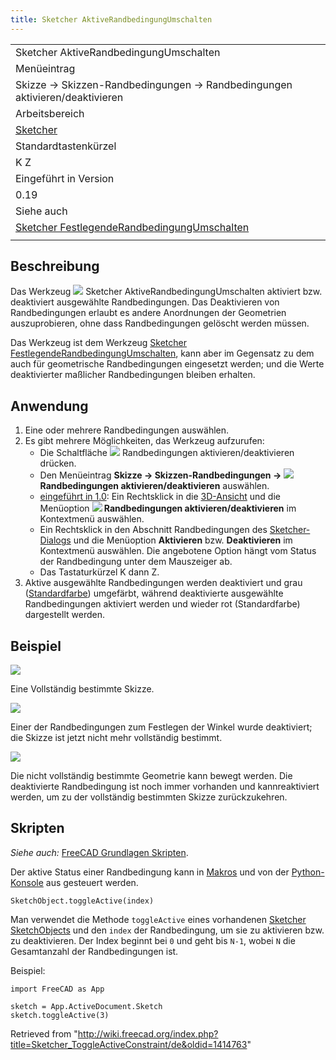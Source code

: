 ```yaml
---
title: Sketcher AktiveRandbedingungUmschalten
---
```


|                                                                                                                           |
| ------------------------------------------------------------------------------------------------------------------------- |
| Sketcher AktiveRandbedingungUmschalten                                                                                    |
| Menüeintrag                                                                                                               |
| Skizze → Skizzen-Randbedingungen → Randbedingungen aktivieren/deaktivieren                                                |
| Arbeitsbereich                                                                                                            |
| [Sketcher](/Sketcher_Workbench/de "Sketcher Workbench/de")                                                                |
| Standardtastenkürzel                                                                                                      |
| K Z                                                                                                                       |
| Eingeführt in Version                                                                                                     |
| 0.19                                                                                                                      |
| Siehe auch                                                                                                                |
| [Sketcher FestlegendeRandbedingungUmschalten](/Sketcher_ToggleDrivingConstraint/de "Sketcher ToggleDrivingConstraint/de") |
|                                                                                                                           |

## Beschreibung

Das Werkzeug ![](/images/Sketcher_ToggleActiveConstraint.svg) Sketcher AktiveRandbedingungUmschalten aktiviert bzw. deaktiviert ausgewählte Randbedingungen. Das Deaktivieren von Randbedingungen erlaubt es andere Anordnungen der Geometrien auszuprobieren, ohne dass Randbedingungen gelöscht werden müssen.

Das Werkzeug ist dem Werkzeug [Sketcher FestlegendeRandbedingungUmschalten](/Sketcher_ToggleDrivingConstraint/de "Sketcher ToggleDrivingConstraint/de"), kann aber im Gegensatz zu dem auch für geometrische Randbedingungen eingesetzt werden; und die Werte deaktivierter maßlicher Randbedingungen bleiben erhalten.

## Anwendung

1. Eine oder mehrere Randbedingungen auswählen.
2. Es gibt mehrere Möglichkeiten, das Werkzeug aufzurufen:
   - Die Schaltfläche ![](/images/Sketcher_ToggleActiveConstraint.svg) Randbedingungen aktivieren/deaktivieren drücken.
   - Den Menüeintrag **Skizze → Skizzen-Randbedingungen → ![](/images/Sketcher_ToggleActiveConstraint.svg) Randbedingungen aktivieren/deaktivieren** auswählen.
   - [eingeführt in 1.0](/Release_notes_1.0/de "Release notes 1.0/de"): Ein Rechtsklick in die [3D-Ansicht](/3D_view/de "3D view/de") und die Menüoption **![](/images/Sketcher_ToggleActiveConstraint.svg) Randbedingungen aktivieren/deaktivieren** im Kontextmenü auswählen.
   - Ein Rechtsklick in den Abschnitt Randbedingungen des [Sketcher-Dialogs](/Sketcher_Dialog/de "Sketcher Dialog/de") und die Menüoption **Aktivieren** bzw. **Deaktivieren** im Kontextmenü auswählen. Die angebotene Option hängt vom Status der Randbedingung unter dem Mauszeiger ab.
   - Das Tastaturkürzel K dann Z.
3. Aktive ausgewählte Randbedingungen werden deaktiviert und grau ([Standardfarbe](/Sketcher_Preferences/de#Darstellung "Sketcher Preferences/de")) umgefärbt, während deaktivierte ausgewählte Randbedingungen aktiviert werden und wieder rot (Standardfarbe) dargestellt werden.

## Beispiel

![](/images/Sketcher_ToggleActiveConstraint_example_active.png)

Eine Vollständig bestimmte Skizze‎.

![](/images/Sketcher_ToggleActiveConstraint_example_disabled_1.png)

Einer der Randbedingungen zum Festlegen der Winkel wurde deaktiviert; die Skizze ist jetzt nicht mehr vollständig bestimmt.

![](/images/Sketcher_ToggleActiveConstraint_example_disabled_2.png)

Die nicht vollständig bestimmte Geometrie kann bewegt werden. Die deaktivierte Randbedingung ist noch immer vorhanden und kannreaktiviert werden, um zu der vollständig bestimmten Skizze zurückzukehren.

## Skripten

_Siehe auch:_ [FreeCAD Grundlagen Skripten](/FreeCAD_Scripting_Basics/de "FreeCAD Scripting Basics/de").

Der aktive Status einer Randbedingung kann in [Makros](/Macros/de "Macros/de") und von der [Python-Konsole](/Python_console/de "Python console/de") aus gesteuert werden.

```
SketchObject.toggleActive(index)

```

Man verwendet die Methode `toggleActive` eines vorhandenen [Sketcher SketchObjects](/Sketcher_SketchObject/de "Sketcher SketchObject/de") und den `index` der Randbedingung, um sie zu aktivieren bzw. zu deaktivieren. Der Index beginnt bei `0` und geht bis `N-1`, wobei `N` die Gesamtanzahl der Randbedingungen ist.

Beispiel:

```
import FreeCAD as App

sketch = App.ActiveDocument.Sketch
sketch.toggleActive(3)

```

Retrieved from "<http://wiki.freecad.org/index.php?title=Sketcher_ToggleActiveConstraint/de&oldid=1414763>"

